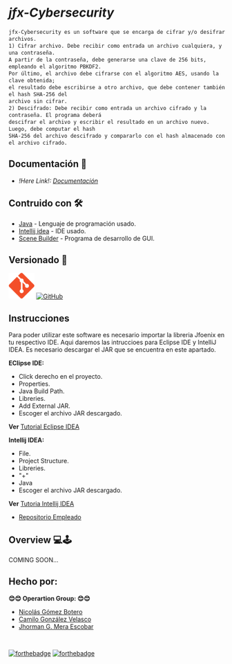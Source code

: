 
# <b> _*jfx-Cybersecurity*_ </b>

    jfx-Cybersecurity es un software que se encarga de cifrar y/o desifrar archivos.
    1) Cifrar archivo. Debe recibir como entrada un archivo cualquiera, y una contraseña. 
    A partir de la contraseña, debe generarse una clave de 256 bits, empleando el algoritmo PBKDF2. 
    Por último, el archivo debe cifrarse con el algoritmo AES, usando la clave obtenida; 
    el resultado debe escribirse a otro archivo, que debe contener también el hash SHA-256 del 
    archivo sin cifrar. 
    2) Descifrado: Debe recibir como entrada un archivo cifrado y la contraseña. El programa deberá 
    descifrar el archivo y escribir el resultado en un archivo nuevo. Luego, debe computar el hash 
    SHA-256 del archivo descifrado y compararlo con el hash almacenado con el archivo cifrado.

## <b> Documentación </b> 📄

- *!Here Link!: [Documentación]()*

## <b> Contruido con </b> 🛠

+ [Java](https://www.java.com/es/) - Lenguaje de programación usado.
+ [Intellij idea](https://www.jetbrains.com/idea/) - IDE usado.
+ [Scene Builder](https://gluonhq.com/products/scene-builder/) - Programa de desarrollo de GUI.

## **Versionado** 📌

<div style="text-align: left">
    <a href="https://git-scm.com/" target="_blank"> <img src="https://raw.githubusercontent.com/devicons/devicon/2ae2a900d2f041da66e950e4d48052658d850630/icons/git/git-original.svg" height="60" width = "60" alt="Git"></a> 
    <a href="https://github.com/" target="_blank"> <img src="https://img.icons8.com/fluency-systems-filled/344/ffffff/github.png" height="60" width = "60" alt="GitHub"></a>
</div>


## Instrucciones

Para poder utilizar este software es necesario importar la libreria Jfoenix en tu respectivo IDE. Aqui daremos las intruccioes para Eclipse IDE y IntelliJ IDEA. Es necesario descargar el JAR que se encuentra en este apartado.

**EClipse IDE:**

- Click derecho en el proyecto.
- Properties.
- Java Build Path.
- Libreries.
- Add External JAR.
- Escoger el archivo JAR descargado.

**Ver** [Tutorial Eclipse IDEA](https://www.youtube.com/watch?v=TRyvnUK2jUg)

**Intellij IDEA:**

- File.
- Project Structure.
- Libreries.
- "+"
- Java
- Escoger el archivo JAR descargado.

**Ver** [Tutoria Intellij IDEA](https://www.youtube.com/watch?v=yAivHMoLR7o)



+ [Repositorio Empleado](https://github.com/sshahine/JFoenix)


## <b> Overview </b> 💻🕹


COMING SOON...




## <b> Hecho por: </b>
<b> 😊😊 Operartion Group: 😊😊 </b>

+ [Nicolás Gómez Botero](https://github.com/nicolasg1911 "Nicolás G.")
+ [Camilo González Velasco](https://github.com/camilogonzalez7424 "Camilo G.")
+ [Jhorman G. Mera Escobar](https://github.com/JhormanMera "Jhorman M.")

<br>


[![forthebadge](https://forthebadge.com/images/badges/made-with-java.svg)](https://forthebadge.com)
[![forthebadge](https://forthebadge.com/images/badges/built-with-love.svg)](https://forthebadge.com)



